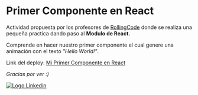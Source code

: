 # Primer Componente en React

Actividad propuesta por los profesores de [RollingCode](https://rollingcodeschool.com/) donde se realiza una pequeña practica dando paso al **Modulo de React.**

Comprende en hacer nuestro primer componente el cual genere una animación con el texto _"Hello World!"_.

Link del deploy: [Mi Primer Componente en React](https://mellifluous-crumble-8ad9d2.netlify.app/)

_Gracias por ver :)_

[![Logo Linkedin](https://cdn-icons-png.flaticon.com/24/179/179330.png "Ir a Linkedin de Nicolas Cabrera")](https://www.linkedin.com/in/nicolas-francisco-cabrera/)
